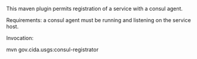This maven plugin permits registration of a service with a consul agent. 

Requirements: a consul agent must be running and listening on the service host.

Invocation:
		
mvn gov.cida.usgs:consul-registrator

